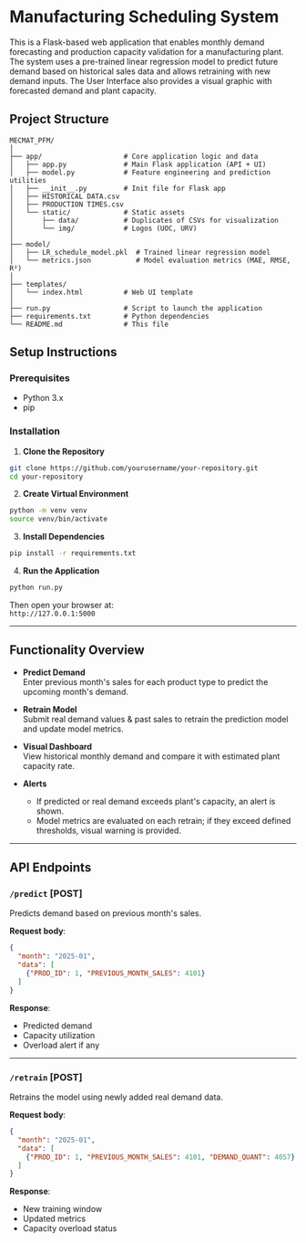# Manufacturing Scheduling System

This is a Flask-based web application that enables monthly demand forecasting and production capacity validation for a manufacturing plant. The system uses a pre-trained linear regression model to predict future demand based on historical sales data and allows retraining with new demand inputs. The User Interface also provides a visual graphic with forecasted demand and plant capacity.

## Project Structure

```
MECMAT_PFM/
│
├── app/                    # Core application logic and data
│   ├── app.py              # Main Flask application (API + UI)
│   ├── model.py            # Feature engineering and prediction utilities
│   ├── __init__.py         # Init file for Flask app
│   ├── HISTORICAL DATA.csv
│   ├── PRODUCTION TIMES.csv
│   └── static/             # Static assets
│       ├── data/           # Duplicates of CSVs for visualization
│       └── img/            # Logos (UOC, URV)
│
├── model/
│   ├── LR_schedule_model.pkl  # Trained linear regression model
│   └── metrics.json           # Model evaluation metrics (MAE, RMSE, R²)
│
├── templates/
│   └── index.html          # Web UI template
│
├── run.py                  # Script to launch the application
├── requirements.txt        # Python dependencies
└── README.md               # This file
```

## Setup Instructions

### Prerequisites

- Python 3.x
- pip

### Installation

1. **Clone the Repository**
```bash
git clone https://github.com/yourusername/your-repository.git
cd your-repository
```

2. **Create Virtual Environment**
```bash
python -m venv venv
source venv/bin/activate
```

3. **Install Dependencies**
```bash
pip install -r requirements.txt
```

4. **Run the Application**
```bash
python run.py
```

Then open your browser at:  
`http://127.0.0.1:5000`

---

## Functionality Overview

- **Predict Demand**  
  Enter previous month's sales for each product type to predict the upcoming month's demand.

- **Retrain Model**  
  Submit real demand values & past sales to retrain the prediction model and update model metrics.

- **Visual Dashboard**  
  View historical monthly demand and compare it with estimated plant capacity rate.

- **Alerts**  
  - If predicted or real demand exceeds plant's capacity, an alert is shown.
  - Model metrics are evaluated on each retrain; if they exceed defined thresholds, visual warning is provided.

---

## API Endpoints

### `/predict` [POST]

Predicts demand based on previous month's sales.

**Request body**:
```json
{
  "month": "2025-01",
  "data": [
    {"PROD_ID": 1, "PREVIOUS_MONTH_SALES": 4101}
  ]
}
```

**Response**:
- Predicted demand
- Capacity utilization
- Overload alert if any

---

### `/retrain` [POST]

Retrains the model using newly added real demand data.

**Request body**:
```json
{
  "month": "2025-01",
  "data": [
    {"PROD_ID": 1, "PREVIOUS_MONTH_SALES": 4101, "DEMAND_QUANT": 4057}
  ]
}
```

**Response**:
- New training window
- Updated metrics
- Capacity overload status
